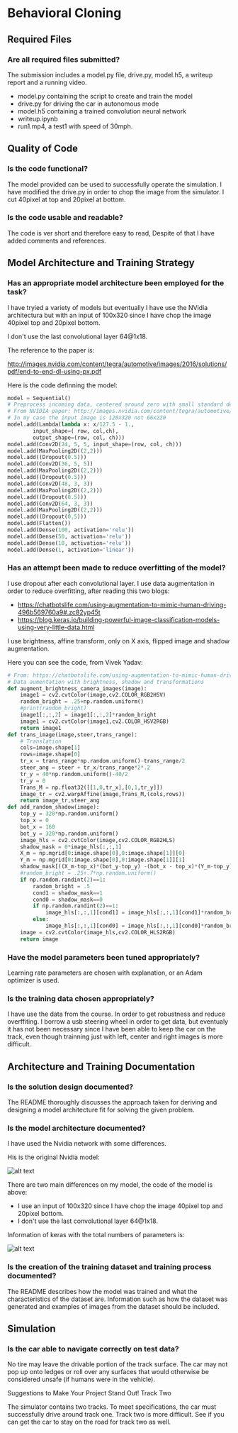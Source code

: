 
# Behavioral Cloning

## Required Files
### Are all required files submitted?
The submission includes a model.py file, drive.py, model.h5, a writeup report and a running video.
* model.py containing the script to create and train the model
* drive.py for driving the car in autonomous mode
* model.h5 containing a trained convolution neural network 
* writeup.ipynb
* run1.mp4, a test1 with speed of 30mph.

## Quality of Code
### Is the code functional?
The model provided can be used to successfully operate the simulation.
I have modified the drive.py in order to chop the image from the simulator. 
I cut 40pixel at top and 20pixel at bottom.

### Is the code usable and readable?
The code is ver short and therefore easy to read, Despite of that I have added comments and references.


## Model Architecture and Training Strategy
### Has an appropriate model architecture been employed for the task?
I have tryied a variety of models but eventually I have use the NVidia architectura but with an input of 100x320 since I have chop the image 40pixel top and 20pixel bottom. 

I don't use the last convolutional layer 64@1x18.

The reference to the paper is:

http://images.nvidia.com/content/tegra/automotive/images/2016/solutions/pdf/end-to-end-dl-using-px.pdf

Here is the code definning the model:


```python
model = Sequential()
# Preprocess incoming data, centered around zero with small standard deviation 
# From NVIDIA paper: http://images.nvidia.com/content/tegra/automotive/images/2016/solutions/pdf/end-to-end-dl-using-px.pdf
# In my case the input image is 120x320 not 66x220
model.add(Lambda(lambda x: x/127.5 - 1.,
        input_shape=( row, col,ch),
        output_shape=(row, col, ch)))
model.add(Conv2D(24, 5, 5, input_shape=(row, col, ch)))
model.add(MaxPooling2D((2,2)))
model.add((Dropout(0.5)))
model.add(Conv2D(36, 5, 5))
model.add(MaxPooling2D((2,2)))
model.add((Dropout(0.5)))
model.add(Conv2D(48, 3, 3))
model.add(MaxPooling2D((2,2)))
model.add((Dropout(0.5)))
model.add(Conv2D(64, 3, 3))
model.add(MaxPooling2D((2,2)))
model.add((Dropout(0.5)))
model.add(Flatten())
model.add(Dense(100, activation='relu'))
model.add(Dense(50, activation='relu'))
model.add(Dense(10, activation='relu'))
model.add(Dense(1, activation='linear'))

```

### Has an attempt been made to reduce overfitting of the model?
I use dropout after each convolutional layer.
I use data augmentation in order to reduce overfitting, after reading this two blogs:

* https://chatbotslife.com/using-augmentation-to-mimic-human-driving-496b569760a9#.zc82yp45t
* https://blog.keras.io/building-powerful-image-classification-models-using-very-little-data.html

I use brightness, affine transform, only on X axis, flipped image and shadow augmentation.

Here you can see the code, from Vivek Yadav:


```python
# From: https://chatbotslife.com/using-augmentation-to-mimic-human-driving-496b569760a9#.o92uic4yq
# Data aumentation with brightness, shadow and transformations
def augment_brightness_camera_images(image):
    image1 = cv2.cvtColor(image,cv2.COLOR_RGB2HSV)
    random_bright = .25+np.random.uniform()
    #print(random_bright)
    image1[:,:,2] = image1[:,:,2]*random_bright
    image1 = cv2.cvtColor(image1,cv2.COLOR_HSV2RGB)
    return image1
def trans_image(image,steer,trans_range):
    # Translation
    cols=image.shape[1]
    rows=image.shape[0]
    tr_x = trans_range*np.random.uniform()-trans_range/2
    steer_ang = steer + tr_x/trans_range*2*.2
    tr_y = 40*np.random.uniform()-40/2
    tr_y = 0
    Trans_M = np.float32([[1,0,tr_x],[0,1,tr_y]])
    image_tr = cv2.warpAffine(image,Trans_M,(cols,rows))
    return image_tr,steer_ang
def add_random_shadow(image):
    top_y = 320*np.random.uniform()
    top_x = 0
    bot_x = 160
    bot_y = 320*np.random.uniform()
    image_hls = cv2.cvtColor(image,cv2.COLOR_RGB2HLS)
    shadow_mask = 0*image_hls[:,:,1]
    X_m = np.mgrid[0:image.shape[0],0:image.shape[1]][0]
    Y_m = np.mgrid[0:image.shape[0],0:image.shape[1]][1]
    shadow_mask[((X_m-top_x)*(bot_y-top_y) -(bot_x - top_x)*(Y_m-top_y) >=0)]=1
    #random_bright = .25+.7*np.random.uniform()
    if np.random.randint(2)==1:
        random_bright = .5
        cond1 = shadow_mask==1
        cond0 = shadow_mask==0
        if np.random.randint(2)==1:
            image_hls[:,:,1][cond1] = image_hls[:,:,1][cond1]*random_bright
        else:
            image_hls[:,:,1][cond0] = image_hls[:,:,1][cond0]*random_bright    
    image = cv2.cvtColor(image_hls,cv2.COLOR_HLS2RGB)
    return image

```

### Have the model parameters been tuned appropriately?
Learning rate parameters are chosen with explanation, or an Adam optimizer is used.

### Is the training data chosen appropriately?
I have use the data from the course. In order to get robustness and reduce overffiting.
I borrow a usb steering wheel in order to get data, but eventualy it has not been necessary since I have been able to keep the car on the track, even though trainning just with left, center and right images is more difficult.

## Architecture and Training Documentation
### Is the solution design documented?

The README thoroughly discusses the approach taken for deriving and designing a model architecture fit for solving the given problem.

### Is the model architecture documented?
I have used the Nvidia network with some differences.

His is the original Nvidia model:

![alt text](images/nvidianet.png "Nvidia Neural Network")

There are two main differences on my model, the code of the model is above:
* I use an input of 100x320 since I have chop the image 40pixel top and 20pixel bottom.
* I don't use the last convolutional layer 64@1x18.

Information of keras with the total numbers of parameters is:

![alt text](images/kerasnet.png "Keras Neural Network")



### Is the creation of the training dataset and training process documented?
	

The README describes how the model was trained and what the characteristics of the dataset are. Information such as how the dataset was generated and examples of images from the dataset should be included.

## Simulation
### Is the car able to navigate correctly on test data?
	

No tire may leave the drivable portion of the track surface. The car may not pop up onto ledges or roll over any surfaces that would otherwise be considered unsafe (if humans were in the vehicle).

Suggestions to Make Your Project Stand Out!
Track Two

The simulator contains two tracks. To meet specifications, the car must successfully drive around track one. Track two is more difficult. See if you can get the car to stay on the road for track two as well.


```python

```
